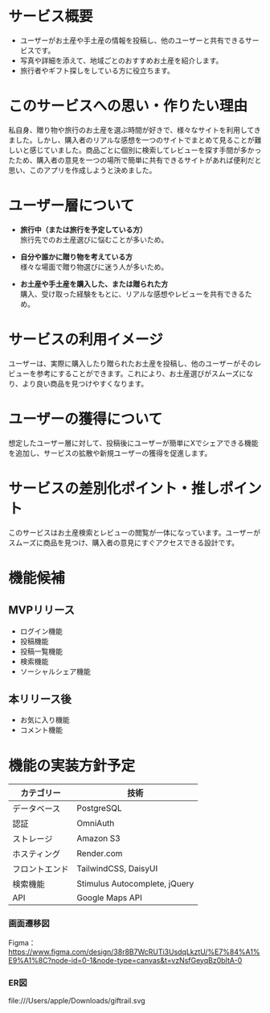 # サービス概要

- ユーザーがお土産や手土産の情報を投稿し、他のユーザーと共有できるサービスです。
- 写真や詳細を添えて、地域ごとのおすすめお土産を紹介します。
- 旅行者やギフト探しをしている方に役立ちます。

# このサービスへの思い・作りたい理由

私自身、贈り物や旅行のお土産を選ぶ時間が好きで、様々なサイトを利用してきました。しかし、購入者のリアルな感想を一つのサイトでまとめて見ることが難しいと感じていました。商品ごとに個別に検索してレビューを探す手間が多かったため、購入者の意見を一つの場所で簡単に共有できるサイトがあれば便利だと思い、このアプリを作成しようと決めました。

# ユーザー層について

- **旅行中（または旅行を予定している方）**  
  旅行先でのお土産選びに悩むことが多いため。

- **自分や誰かに贈り物を考えている方**  
  様々な場面で贈り物選びに迷う人が多いため。

- **お土産や手土産を購入した、または贈られた方**  
  購入、受け取った経験をもとに、リアルな感想やレビューを共有できるため。

# サービスの利用イメージ

ユーザーは、実際に購入したり贈られたお土産を投稿し、他のユーザーがそのレビューを参考にすることができます。これにより、お土産選びがスムーズになり、より良い商品を見つけやすくなります。

# ユーザーの獲得について

想定したユーザー層に対して、投稿後にユーザーが簡単にXでシェアできる機能を追加し、サービスの拡散や新規ユーザーの獲得を促進します。

# サービスの差別化ポイント・推しポイント

このサービスはお土産検索とレビューの閲覧が一体になっています。ユーザーがスムーズに商品を見つけ、購入者の意見にすぐアクセスできる設計です。

# 機能候補

## MVPリリース

- ログイン機能
- 投稿機能
- 投稿一覧機能
- 検索機能
- ソーシャルシェア機能

## 本リリース後

- お気に入り機能
- コメント機能

# 機能の実装方針予定

| カテゴリー      | 技術                        |
|----------------|-----------------------------|
| データベース    | PostgreSQL                  |
| 認証            | OmniAuth                    |
| ストレージ      | Amazon S3                   |
| ホスティング    | Render.com                  |
| フロントエンド  | TailwindCSS, DaisyUI        |
| 検索機能        | Stimulus Autocomplete, jQuery |
| API             | Google Maps API             |

### 画面遷移図
Figma：https://www.figma.com/design/38r8B7WcRUTi3UsdqLkztU/%E7%84%A1%E9%A1%8C?node-id=0-1&node-type=canvas&t=vzNsfGeyqBz0bItA-0

### ER図
file:///Users/apple/Downloads/giftrail.svg